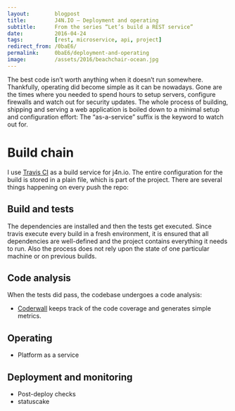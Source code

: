 ```yaml
---
layout:        blogpost
title:         J4N.IO – Deployment and operating
subtitle:      From the series “Let’s build a REST service”
date:          2016-04-24
tags:          [rest, microservice, api, project]
redirect_from: /0baE6/
permalink:     0baE6/deployment-and-operating
image:         /assets/2016/beachchair-ocean.jpg
---
```


The best code isn’t worth anything when it doesn’t run somewhere. Thankfully, operating did become simple as it can be nowadays. Gone are the times where you needed to spend hours to setup servers, configure firewalls and watch out for security updates. The whole process of building, shipping and serving a web application is boiled down to a minimal setup and configuration effort: The “as-a-service” suffix is the keyword to watch out for.


# Build chain

I use [Travis CI](https://travis-ci.com) as a build service for j4n.io. The entire configuration for the build is stored in a plain file, which is part of the project. There are several things happening on every push the repo:

## Build and tests
The dependencies are installed and then the tests get executed. Since travis execute every build in a fresh environment, it is ensured that all dependencies are well-defined and the project contains everything it needs to run. Also the process does not rely upon the state of one particular machine or on previous builds.

## Code analysis
When the tests did pass, the codebase undergoes a code analysis:

- [Coderwall](https://) keeps track of the code coverage and generates simple metrics.

## Operating
- Platform as a service


## Deployment and monitoring
- Post-deploy checks
- statuscake
